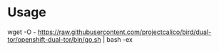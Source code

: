 
Usage
=====

wget -O - https://raw.githubusercontent.com/projectcalico/bird/dual-tor/openshift-dual-tor/bin/go.sh | bash -ex
